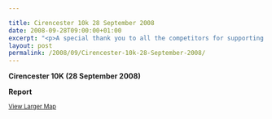 ```yaml
---

title: Cirencester 10k 28 September 2008
date: 2008-09-28T09:00:00+01:00
excerpt: "<p>A special thank you to all the competitors for supporting the club, and continually showing huge improvement. It's greatly appreciated. Brendan Ward, Club Chairman Cirencester 10K 28 September Photos Report Results</p>"
layout: post
permalink: /2008/09/Cirencester-10k-28-September-2008/
---
```

**Cirencester 10K (28 September 2008)**

**Report**

<small><a href="https://maps.google.co.uk/maps/ms?ie=UTF8&hl=en&msa=0&t=h&msid=114390706286019414016.00045e515279ed5ef5f94&ll=51.715915,-1.99934&spn=0.025525,0.054932&z=14&source=embed" target="_blank" rel="nofollow">View Larger Map</a></small>